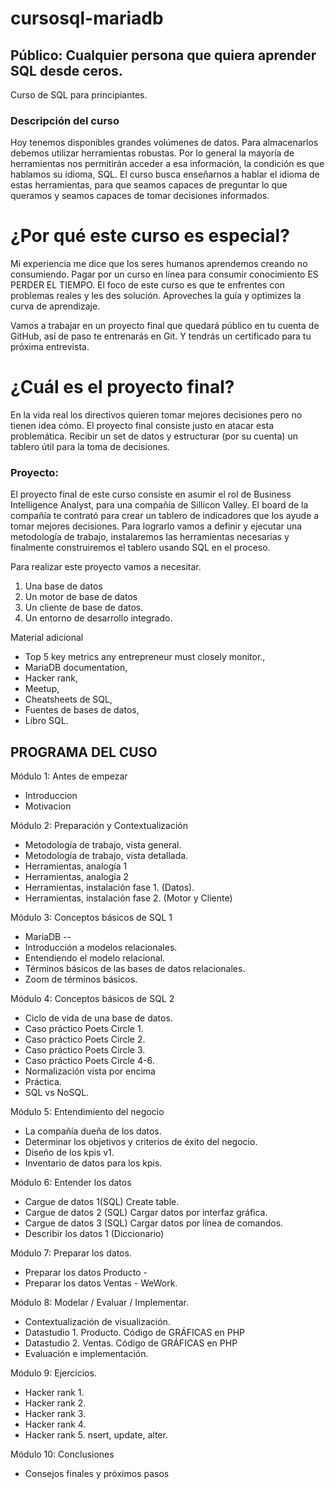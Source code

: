 # cursosql-mariadb

## Público: Cualquier persona que quiera aprender SQL desde ceros.

Curso de SQL para principiantes.

### Descripción del curso
Hoy tenemos disponibles grandes volúmenes de datos. Para almacenarlos debemos utilizar herramientas robustas. Por lo general la mayoría de herramientas nos permitirán acceder a esa información, la condición es que hablamos su idioma, SQL.
El curso busca enseñarnos a hablar el idioma de estas herramientas, para que seamos capaces de preguntar lo que queramos y seamos capaces de tomar decisiones informados.


# ¿Por qué este curso es especial?

Mi experiencia me dice que los seres humanos aprendemos creando no consumiendo.
Pagar por un curso en línea para consumir conocimiento ES PERDER EL TIEMPO.
El foco de este curso es que te enfrentes con problemas reales y les des solución. 
Aproveches la guía y optimizes la curva de aprendizaje.

Vamos a trabajar en un proyecto final que quedará público en tu cuenta de GitHub, así de paso te entrenarás en Git.
Y tendrás un certificado para tu próxima entrevista.

# ¿Cuál es el proyecto final?

En la vida real los directivos quieren tomar mejores decisiones pero no tienen idea cómo. 
El proyecto final consiste justo en atacar esta problemática. 
Recibir un set de datos y estructurar (por su cuenta) un tablero útil para la toma de decisiones.

### Proyecto:
El proyecto final de este curso consiste en asumir el rol de Business Intelligence Analyst, para una compañía de Sillicon Valley. El board de la compañía te contrató para crear un tablero de indicadores que los ayude a tomar mejores decisiones. Para lograrlo vamos a definir y ejecutar una metodología de trabajo, instalaremos las herramientas necesarias y finalmente construiremos el tablero usando SQL en el proceso.

Para realizar este proyecto vamos a necesitar.
1. Una base de datos
2. Un motor de base de datos
3. Un cliente de base de datos.
4. Un entorno de desarrollo integrado.

Material adicional
 * Top 5 key metrics any entrepreneur must closely monitor., 
 * MariaDB documentation, 
 * Hacker rank, 
 * Meetup, 
 * Cheatsheets de SQL, 
 * Fuentes de bases de datos, 
 * Libro SQL.

## PROGRAMA DEL CUSO

Módulo 1: Antes de empezar 
 * Introduccion
 * Motivacion

Módulo 2: Preparación y Contextualización
 * Metodología de trabajo, vista general. 
 * Metodología de trabajo, vista detallada. 
 * Herramientas, analogía 1
 * Herramientas, analogía 2
 * Herramientas, instalación fase 1. (Datos). 
 * Herramientas, instalación fase 2. (Motor y Cliente)

Módulo 3: Conceptos básicos de SQL 1
 * MariaDB --
 * Introducción a modelos relacionales.
 * Entendiendo el modelo relacional.
 * Términos básicos de las bases de datos relacionales.
 * Zoom de términos básicos.

Módulo 4: Conceptos básicos de SQL 2
 * Ciclo de vida de una base de datos.
 * Caso práctico Poets Circle 1.
 * Caso práctico Poets Circle 2.
 * Caso práctico Poets Circle 3.
 * Caso práctico Poets Circle 4-6.
 * Normalización vista por encima
 * Práctica.
 * SQL vs NoSQL.

Módulo 5: Entendimiento del negocio
 * La compañía dueña de los datos. 
 * Determinar los objetivos y criterios de éxito del negocio.
 * Diseño de los kpis v1.
 * Inventario de datos para los kpis. 

Módulo 6: Entender los datos
 * Cargue de datos 1(SQL) Create table.
 * Cargue de datos 2 (SQL) Cargar datos por interfaz gráfica. 
 * Cargue de datos 3 (SQL) Cargar datos por línea de comandos.
 * Describir los datos 1 (Diccionario)

Módulo 7: Preparar los datos.
 * Preparar los datos Producto - 
 * Preparar los datos Ventas - WeWork.

Módulo 8: Modelar / Evaluar / Implementar.
 * Contextualización de visualización.
 * Datastudio 1. Producto. Código de GRÁFICAS en PHP
 * Datastudio 2. Ventas. Código de GRÁFICAS en PHP
 * Evaluación e implementación.

Módulo 9: Ejercicios.
 * Hacker rank 1. 
 * Hacker rank 2. 
 * Hacker rank 3. 
 * Hacker rank 4. 
 * Hacker rank 5. nsert, update, alter.

Módulo 10: Conclusiones
 * Consejos finales y próximos pasos
